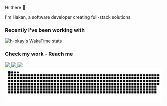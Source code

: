 Hi there 👋

I'm Hakan, a software developer creating full-stack solutions.

### Recently I've been working with

[![h-okay's WakaTime stats](https://hokay-github-readme-stats.vercel.app/api/wakatime?username=okayhak&layout=compact)](https://github.com/anuraghazra/github-readme-stats)

### Check my work - Reach me

<a href="https://hakanokay.dev" target="_blank">
  <img src="https://img.shields.io/badge/Portfolio-1D263B?logo=devdotto&logoColor=white"/>
</a>
<a href="https://linkedin.com/in/hakan-okay" target="_blank">
  <img src="https://img.shields.io/badge/LinkedIn-blue?logo=linkedin&logoColor=white"/>
</a>
<a href="mailto:hokay.ca@gmail.com" target="_blank">
  <img src="https://img.shields.io/badge/Mail-04A777?logo=gmail&logoColor=white"/>
</a>

<picture>
  <source media="(prefers-color-scheme: dark)" srcset="https://raw.githubusercontent.com/h-okay/h-okay/output/github-contribution-grid-snake-dark.svg">
  <source media="(prefers-color-scheme: light)" srcset="https://raw.githubusercontent.com/h-okay/h-okay/output/github-contribution-grid-snake.svg">
  <img alt="github contribution grid snake animation" src="https://raw.githubusercontent.com/h-okay/h-okay/output/github-contribution-grid-snake.svg">
</picture>

